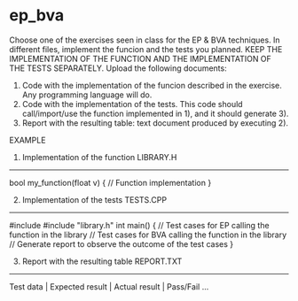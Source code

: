 # ep_bva
Choose one of the exercises seen in class for the EP & BVA techniques. In different files, implement the funcion and the tests you planned. KEEP THE IMPLEMENTATION OF THE FUNCTION AND THE IMPLEMENTATION OF THE TESTS SEPARATELY. 
Upload the following documents:
   1) Code with the implementation of the funcion described in the exercise. Any programming language will do.
   2) Code with the implementation of the tests. This code should call/import/use the function implemented in 1), and it should generate 3).
   3) Report with the resulting table: text document produced by executing 2).
   
   EXAMPLE
   
   1) Implementation of the function
   LIBRARY.H
   ------------
   bool my_function(float v) {
     // Function implementation
   }
   
   2) Implementation of the tests
   TESTS.CPP
   ---------
   #include <iostream>
   #include "library.h"
   int main() {
   // Test cases for EP calling the function in the library
   // Test cases for BVA calling the function in the library
   // Generate report to observe the outcome of the test cases
   }
  
   3) Report with the resulting table 
   REPORT.TXT
   ----------
   Test data | Expected result | Actual result | Pass/Fail
   ...
   
   
   
